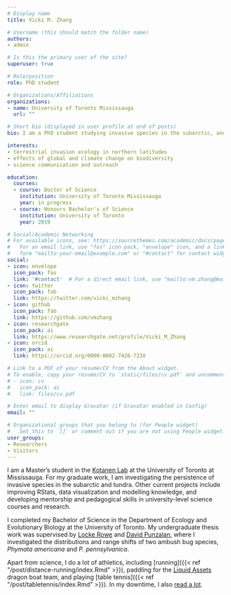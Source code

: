 ```yaml
---
# Display name
title: Vicki M. Zhang

# Username (this should match the folder name)
authors:
- admin

# Is this the primary user of the site?
superuser: true

# Role/position
role: PhD student

# Organizations/Affiliations
organizations:
- name: University of Toronto Mississauga
  url: ""

# Short bio (displayed in user profile at end of posts)
bio: I am a PhD student studying invasive species in the subarctic, and am passionate about science communication and outreach.

interests:
- terrestrial invasion ecology in northern latitudes
- effects of global and climate change on biodiversity
- science communication and outreach

education:
  courses:
  - course: Doctor of Science
    institution: University of Toronto Mississauga
    year: in progress
  - course: Honours Bachelor's of Science
    institution: University of Toronto
    year: 2019

# Social/Academic Networking
# For available icons, see: https://sourcethemes.com/academic/docs/page-builder/#icons
#   For an email link, use "fas" icon pack, "envelope" icon, and a link in the
#   form "mailto:your-email@example.com" or "#contact" for contact widget.
social:
- icon: envelope
  icon_pack: fas
  link: '#contact'  # For a direct email link, use "mailto:vm.zhang@mail.utoronto.ca".
- icon: twitter
  icon_pack: fab
  link: https://twitter.com/vicki_mzhang
- icon: github
  icon_pack: fab
  link: https://github.com/vmzhang
- icon: researchgate
  icon_pack: ai
  link: https://www.researchgate.net/profile/Vicki_M_Zhang
- icon: orcid
  icon_pack: ai
  link: https://orcid.org/0000-0002-7426-723X

# Link to a PDF of your resume/CV from the About widget.
# To enable, copy your resume/CV to `static/files/cv.pdf` and uncomment the lines below.
# - icon: cv
#   icon_pack: ai
#   link: files/cv.pdf

# Enter email to display Gravatar (if Gravatar enabled in Config)
email: ""

# Organizational groups that you belong to (for People widget)
#   Set this to `[]` or comment out if you are not using People widget.
user_groups:
- Researchers
- Visitors
---
```


I am a Master’s student in the [Kotanen Lab](https://www.utm.utoronto.ca/~w3pkota/) at the University of Toronto at Mississauga. For my graduate work, I am investigating the persistence of invasive species in the subarctic and tundra. Other current projects include improving RStats, data visualization and modelling knowledge, and developing mentorship and pedagogical skills in university-level science courses and research.

I completed my Bachelor of Science in the Department of Ecology and Evolutionary Biology at the University of Toronto. My undergraduate thesis work was supervised by [Locke Rowe](https://rowe.eeb.utoronto.ca/) and [David Punzalan](https://www.davidpunzalan.com/), where I investigated the distributions and range shifts of two ambush bug species, _Phymata americana_ and _P. pennsylvanica_.


Apart from science, I do a lot of athletics, including [running]({{< ref "/post/distance-running/index.Rmd" >}}), paddling for the [Liquid Assets](https://www.liquidassetsdbt.com/) dragon boat team, and playing [table tennis]({{< ref "/post/tabletennis/index.Rmd" >}}). In my downtime, I also [read a lot](https://goodreads.com/vickithebookglutton).
